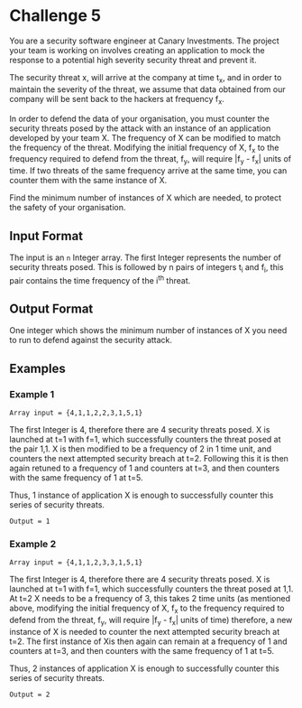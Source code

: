 # Challenge 5

You are a security software engineer at Canary Investments. The project your team is working on involves creating an application to mock the response to a potential high severity security threat and prevent it.

The security threat x, will arrive at the company at time t<sub>x</sub>, and in order to maintain the severity of the threat, we assume that data obtained from our company will be sent back to the hackers at frequency f<sub>x</sub>. 

In order to defend the data of your organisation, you must counter the security threats posed by the attack with an instance of an application developed by your team X.  The frequency of X can be modified to match the frequency of the threat. Modifying the initial frequency of X, f<sub>x</sub> to the frequency required to defend from the threat, f<sub>y</sub>, will require \|f<sub>y</sub> - f<sub>x</sub>| units of time.  If two threats of the same frequency arrive at the same time, you can counter them with the same instance of X. 

Find the minimum number of instances of X which are needed, to protect the safety of your organisation.


## Input Format

The input is an `n` Integer array. The first Integer represents the number of security threats posed. This is followed by n pairs of integers t<sub>i</sub> and f<sub>i</sub>, this pair contains the time frequency of the i<sup>th</sup> threat.

## Output Format

One integer which shows the minimum number of instances of X you need to run to defend against the security attack.

## Examples

### Example 1

`Array input = {4,1,1,2,2,3,1,5,1}`

The first Integer is 4, therefore there are 4 security threats posed. X is launched at t=1 with f=1, which successfully counters the threat posed at the pair 1,1. X is then modified to be a frequency of 2 in 1 time unit, and counters the next attempted security breach at t=2. Following this it is then again retuned to a frequency of 1 and counters at t=3, and then counters with the same frequency of 1 at t=5.

Thus, 1 instance of application X is enough to successfully counter this series of security threats.

`Output = 1`

### Example 2

`Array input = {4,1,1,2,3,3,1,5,1}`

The first Integer is 4, therefore there are 4 security threats posed. X is launched at t=1 with f=1, which successfully counters the threat posed at 1,1. At t=2 X needs to be a frequency of 3, this takes 2 time units (as mentioned above, modifying the initial frequency of X, f<sub>x</sub> to the frequency required to defend from the threat, f<sub>y</sub>, will require \|f<sub>y</sub> - f<sub>x</sub>| units of time) therefore, a new instance of X is needed to counter the next attempted security breach at t=2. The first instance of Xis then again can remain at a frequency of 1 and counters at t=3, and then counters with the same frequency of 1 at t=5.

Thus, 2 instances of application X is enough to successfully counter this series of security threats.
 
`Output = 2`






